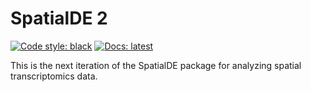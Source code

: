 # SpatialDE 2

[![Code style: black](https://img.shields.io/badge/code%20style-black-000000.svg)](https://github.com/psf/black)
[![Docs: latest](https://img.shields.io/badge/docs-latest-blue.svg)](https://pmbio.github.io/SpatialDE)

This is the next iteration of the SpatialDE package for analyzing spatial transcriptomics data.
